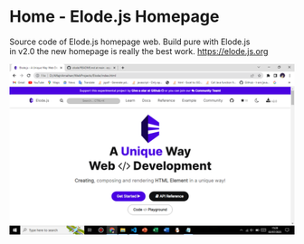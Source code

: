 # Home - Elode.js Homepage
Source code of Elode.js homepage web. Build pure with Elode.js <br>
in v2.0 the new homepage is really the best work.
https://elode.js.org

<img width="800" src="https://github.com/equneko/elode/blob/main/res/images/homepage.png"/>
